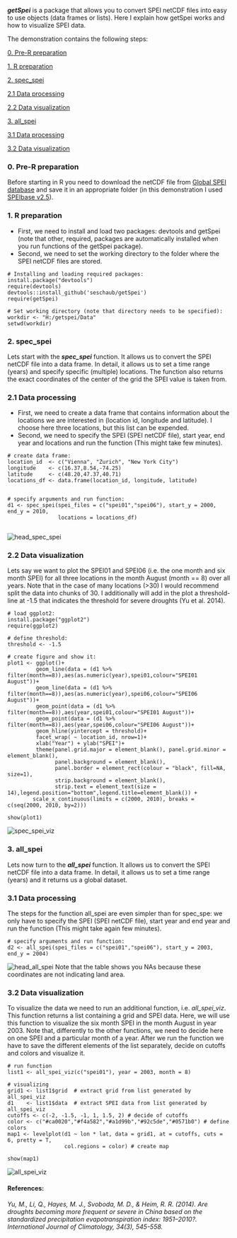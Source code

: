 ***getSpei*** is a package that allows you to convert SPEI netCDF files into easy to use objects (data frames or lists). 
Here I explain how getSpei works and how to visualize SPEI data. 

The demonstration contains the following steps:

[0.  Pre-R preparation](#head0)

[1.  R preparation](#head1)

[2.  spec_spei](#head2)

[2.1 Data processing](#head21)

[2.2 Data visualization](#head22)

[3.  all_spei](#head3)

[3.1 Data processing](#head31)

[3.2 Data visualization](#head31)




### <a name="head0"></a>0. Pre-R preparation 

Before starting in R you need to download the netCDF file from [Global SPEI database](http://spei.csic.es/database.html) and save it in an appropriate folder (in this demonstration I used [SPEIbase v2.5](http://digital.csic.es/handle/10261/153475)). 


### <a name="head1"></a>1. R preparation 
- First, we need to install and load two packages: devtools and getSpei (note that other, required, packages are automatically installed when you run functions of the getSpei package). 
- Second, we need to set the working directory to the folder where the SPEI netCDF files are stored. 

```{r}
# Installing and loading required packages: 
install.package("devtools")
require(devtools)
devtools::install_github('seschaub/getSpei')
require(getSpei)

# Set working directory (note that directory needs to be specified):
workdir <- "H:/getspei/Data"
setwd(workdir)

```

### <a name="head2"></a>2. spec_spei

Lets start with the ***spec_spei*** function. It allows us to convert the SPEI netCDF file into a data frame. In detail, it allows us to set a time range (years) and specify specific (multiple) locations. The function also returns the exact coordinates of the center of the grid the SPEI value is taken from. 


### <a name="head21"></a>2.1 Data processing
- First, we need to create a data frame that contains information about the locations we are interested in (location id, longitude and latitude). I choose here three locations, but this list can be expended. 
- Second, we need to specify the SPEI (SPEI netCDF file), start year, end year and locations and run the function (This might take few minutes). 

```{r}
# create data frame:
location_id  <- c("Vienna", "Zurich", "New York City")
longitude    <- c(16.37,8.54,-74.25)
latitude     <- c(48.20,47.37,40.71)
locations_df <- data.frame(location_id, longitude, latitude)


# specify arguments and run function:
d1 <- spec_spei(spei_files = c("spei01","spei06"), start_y = 2000, end_y = 2010, 
                locations = locations_df)


```
![head_spec_spei](https://user-images.githubusercontent.com/44777479/55563159-aa8f3900-56f5-11e9-9271-321f8b479d04.JPG)


### <a name="head22"></a>2.2 Data visualization 
Lets say we want to plot the SPEI01 and SPEI06 (i.e. the one month and six month SPEI) for all three locations in the month August (month == 8) over all years.
Note that in the case of many locations (>30) I would recommend split the data into chunks of 30.
I additionally will add in the plot a threshold-line at -1.5 that indicates the threshold for severe droughts (Yu et al. 2014).
```{r}
# load ggplot2:
install.package("ggplot2")
require(ggplot2)

# define threshold:
threshold <- -1.5

# create figure and show it:
plot1 <- ggplot()+
         geom_line(data = (d1 %>% filter(month==8)),aes(as.numeric(year),spei01,colour="SPEI01 August"))+
         geom_line(data = (d1 %>% filter(month==8)),aes(as.numeric(year),spei06,colour="SPEI06 August"))+
         geom_point(data = (d1 %>% filter(month==8)),aes(year,spei01,colour="SPEI01 August"))+
         geom_point(data = (d1 %>% filter(month==8)),aes(year,spei06,colour="SPEI06 August"))+
         geom_hline(yintercept = threshold)+ 
         facet_wrap( ~ location_id, nrow=1)+
         xlab("Year") + ylab("SPEI")+
         theme(panel.grid.major = element_blank(), panel.grid.minor = element_blank(),
               panel.background = element_blank(),
               panel.border = element_rect(colour = "black", fill=NA, size=1),
               strip.background = element_blank(),
               strip.text = element_text(size = 14),legend.position="bottom",legend.title=element_blank()) +
        scale_x_continuous(limits = c(2000, 2010), breaks = c(seq(2000, 2010, by=2)))

show(plot1)
```
![spec_spei_viz](https://user-images.githubusercontent.com/44777479/55562107-9ba78700-56f3-11e9-8a10-f55a8244ec6b.png)

### <a name="head3"></a>3. all_spei

Lets now turn to the ***all_spei*** function. It allows us to convert the SPEI netCDF file into a data frame. In detail, it allows us to set a time range (years) and it returns us a global dataset. 


### <a name="head31"></a>3.1 Data processing
The steps for the function all_spei are even simpler than for spec_spe: we only have to specify the SPEI (SPEI netCDF file), start year and end year and run the function (This might take again few minutes).

```{r}
# specify arguments and run function:
d2 <- all_spei(spei_files = c("spei01","spei06"), start_y = 2003, end_y = 2004)

```
![head_all_spei](https://user-images.githubusercontent.com/44777479/55563174-b2e77400-56f5-11e9-8e6d-c517c6304f52.JPG)
Note that the table shows you NAs because these coordinates are not indicating land area. 


### 3.2 <a name="head32"></a>Data visualization 
To visualize the data we need to run an additional function, i.e. *all_spei_viz*. This function returns a list containing a grid and SPEI data. 
Here, we will use this function to visualize the six month SPEI in the month August in year 2003. Note that, differently to the other functions, we need to decide here on one SPEI and a particular month of a year. 
After we run the function we have to save the different elements of the list separately, decide on cutoffs and colors and visualize it. 

```{r}
# run function
list1 <- all_spei_viz(c("spei01"), year = 2003, month = 8) 

# visualizing
grid1 <- list1$grid  # extract grid from list generated by all_spei_viz 
d1    <- list1$data  # extract SPEI data from list generated by all_spei_viz 
cutoffs <- c(-2, -1.5, -1, 1, 1.5, 2) # decide of cutoffs
color <- c("#ca0020","#f4a582","#a1d99b","#92c5de","#0571b0") # define colors
map1 <- levelplot(d1 ~ lon * lat, data = grid1, at = cutoffs, cuts = 6, pretty = T, 
                  col.regions = color) # create map
                  
show(map1)

```
![all_spei_viz](https://user-images.githubusercontent.com/44777479/55617306-14f6b680-5794-11e9-8360-5c923d0194dd.png)





####  References: 
*Yu, M., Li, Q., Hayes, M. J., Svoboda, M. D., & Heim, R. R. (2014). Are droughts becoming more frequent or severe in China based on the standardized precipitation evapotranspiration index: 1951–2010?. International Journal of Climatology, 34(3), 545-558.*
